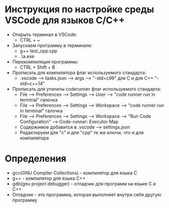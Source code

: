 # Инструкция по настройке среды VSCode для языков С/С++
 - Открыть терминал в VSCode:
	- CTRL + ~
 - Запускаем программу в терминале:
	- g++ test_cpp.cpp
	- .\a.exe
 - Перекомпиляция программы:
	- CTRL + Shift + B
 - Прописать для компилятора флаг используемого стандарта:
	- .vscode --> tasks.json --> args --> "-std=c99" для С и для С++ "-std=c++14"
 - Прописать для утилиты coderunner флаг используемого стандарта:
	- File --> Preferences --> Settings --> User --> "code runner run in terminal" галочка
	- File --> Preferences --> Settings --> Workspace --> "code runner run in terminal" галочка
	- File --> Preferences --> Settings --> Workspace --> "Run Code Configuration" --> Code-runner: Executor Map
	- Содержимое добавится в .vscode --> settings.json
	- Редактируем для "c" и для "cpp" те же ключи, что и для компилятора

# Определения
- gcc(GNU Compiler Collections) - компилятор для языка С 
- g++ - компилятор для языка С++
- gdb(gnu project debugger) - отладчик для программ на языке С и С++
- Отладчик - это программа, которая выполняет внутри себя другую программу